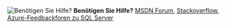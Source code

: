 <Token>![Benötigen Sie Hilfe?](media/needhelp_person_icon.png)  **Benötigen Sie Hilfe?** [MSDN Forum](https://social.msdn.microsoft.com/Forums/sqlserver/home?category=sqlserver&filter=alltypes&sort=lastpostdesc), [Stackoverflow](https://stackoverflow.com/questions/tagged/sql-server), [Azure-Feedbackforen zu SQL Server](https://feedback.azure.com/forums/908035-sql-server)</Token>
